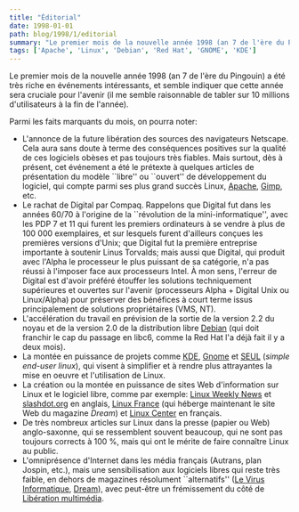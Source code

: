 ```yaml
---
title: "Éditorial"
date: 1998-01-01
path: blog/1998/1/editorial
summary: "Le premier mois de la nouvelle année 1998 (an 7 de l'ère du Pingouin) a été très riche en événements intéressants, et semble indiquer que cette année sera cruciale pour l'avenir (il me semble raisonnable de tabler sur 10 millions d'utilisateurs à la fin de l'année)."
tags: ['Apache', 'Linux', 'Debian', 'Red Hat', 'GNOME', 'KDE']
---
```


<P>
Le premier mois de la nouvelle année 1998 (an 7 de l'ère du Pingouin) a été
très riche en événements intéressants, et semble indiquer que cette année sera
cruciale pour l'avenir (il me semble raisonnable de tabler sur 10 millions
d'utilisateurs à la fin de l'année).
</P>

<P>
Parmi les faits marquants du mois, on pourra noter:
<UL>

<LI>L'annonce de la future libération des sources des navigateurs
Netscape.  Cela aura sans doute à terme des conséquences positives sur
la qualité de ces logiciels obèses et pas toujours très fiables. Mais
surtout, dès à présent, cet événement a été le prétexte à quelques
articles de présentation du modèle ``libre'' ou ``ouvert'' de
développement du logiciel, qui compte parmi ses plus grand succès Linux,
<A HREF="http://www.apache.org/">Apache</A>, <A HREF="http://www.gimp.org/">Gimp</A>, etc.

<LI>Le rachat de Digital par Compaq. Rappelons que Digital fut dans les
années 60/70 à l'origine de la ``révolution de la mini-informatique'',
avec les PDP 7 et 11 qui furent les premiers ordinateurs à se
vendre à plus de 100 000 exemplaires, et sur lesquels furent
d'ailleurs conçues les premières versions d'Unix; que Digital fut la
première entreprise importante à soutenir Linus Torvalds; mais aussi que
Digital, qui produit avec l'Alpha le processeur le plus puissant de sa
catégorie, n'a pas réussi à l'imposer face aux processeurs Intel. À mon
sens, l'erreur de Digital est d'avoir préféré étouffer les solutions
techniquement supérieures et ouvertes sur l'avenir (processeurs Alpha +
Digital Unix ou Linux/Alpha) pour préserver des bénéfices à court terme
issus principalement de solutions propriétaires (VMS, NT).

<LI>L'accélération du travail en prévision de la sortie de la version 2.2 du
noyau et de la version 2.0 de la distribution libre
<A HREF="http://www.debian.org/">Debian</A> (qui doit
franchir le cap du passage en libc6, comme la Red Hat l'a déjà fait il y a
deux mois).

<LI>La montée en puissance de projets comme
<A HREF="http://www.kde.org/">KDE</A>,
<A HREF="http://www.gnome.org/">Gnome</A> et
<A HREF="http://www.seul.org/">SEUL</A> (<EM>simple end-user linux</EM>), qui
visent à simplifier et à rendre plus attrayantes la mise en oeuvre et
l'utilisation de Linux.

<LI>La création ou la montée en puissance de sites Web d'information sur
Linux et le logiciel libre, comme par exemple:
<A HREF="http://www.eklektix.com/lwn/">Linux Weekly News</A> et
<A HREF="http://slashdot.org/">slashdot.org</A> en anglais,
<A HREF="http://www.linux-france.com/">Linux France</A> (qui héberge
maintenant le site Web du magazine <EM>Dream</EM>) et
<A HREF="http://www.math.jussieu.fr/~fermigie/linux-center/">Linux Center</A>
en français.

<LI>De très nombreux articles sur Linux dans la presse (papier ou Web)
anglo-saxonne, qui se ressemblent souvent beaucoup, qui ne sont pas
toujours corrects à 100 %, mais qui ont le mérite de faire
connaître Linux au public.

<LI>L'omniprésence d'Internet dans les média français (Autrans, plan
Jospin, etc.), mais une sensibilisation aux logiciels libres qui reste
très faible, en dehors de magazines résolument ``alternatifs''
(<A HREF="http://virus.ldh.org/">Le Virus Informatique</A>,
<A HREF="http://www.linux-france.com/dream/">Dream</A>),
avec peut-être un frémissement du côté de
<A HREF="http://www.liberation.fr/multi/">Libération multimédia</A>.

</UL>

</P>


